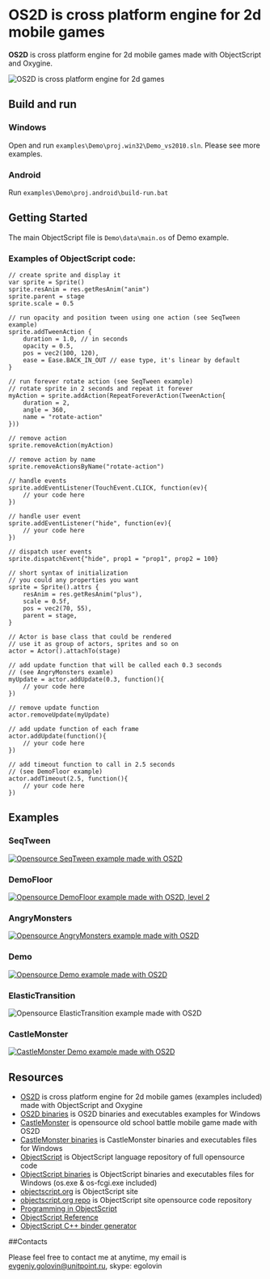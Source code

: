 # OS2D is cross platform engine for 2d mobile games

**OS2D** is cross platform engine for 2d mobile games made with ObjectScript and Oxygine.

![OS2D is cross platform engine for 2d games](https://raw.githubusercontent.com/unitpoint/os2d/master/preview.jpg)

## Build and run

### Windows

Open and run <code>examples\Demo\proj.win32\Demo_vs2010.sln</code>. Please see more examples.

### Android

Run <code>examples\Demo\proj.android\build-run.bat</code>

## Getting Started

The main ObjectScript file is <code>Demo\data\main.os</code> of Demo example. 

### Examples of ObjectScript code:

	// create sprite and display it
	var sprite = Sprite()
	sprite.resAnim = res.getResAnim("anim")
	sprite.parent = stage
	sprite.scale = 0.5
	
	// run opacity and position tween using one action (see SeqTween example)
	sprite.addTweenAction {
		duration = 1.0, // in seconds
		opacity = 0.5,
		pos = vec2(100, 120),
		ease = Ease.BACK_IN_OUT // ease type, it's linear by default
	}
	
	// run forever rotate action (see SeqTween example)
	// rotate sprite in 2 seconds and repeat it forever
	myAction = sprite.addAction(RepeatForeverAction(TweenAction{
		duration = 2, 
		angle = 360,
		name = "rotate-action"
	}))
	
	// remove action
	sprite.removeAction(myAction)
	
	// remove action by name
	sprite.removeActionsByName("rotate-action")
		
	// handle events
	sprite.addEventListener(TouchEvent.CLICK, function(ev){  
		// your code here
	})

	// handle user event
	sprite.addEventListener("hide", function(ev){  
		// your code here
	})
	
	// dispatch user events
	sprite.dispatchEvent{"hide", prop1 = "prop1", prop2 = 100}
	
	// short syntax of initialization
	// you could any properties you want
	sprite = Sprite().attrs {
		resAnim = res.getResAnim("plus"),
		scale = 0.5f,
		pos = vec2(70, 55),
		parent = stage,
	}
	
	// Actor is base class that could be rendered
	// use it as group of actors, sprites and so on
	actor = Actor().attachTo(stage)
	
	// add update function that will be called each 0.3 seconds
	// (see AngryMonsters examle)
	myUpdate = actor.addUpdate(0.3, function(){
		// your code here
	})

	// remove update function
	actor.removeUpdate(myUpdate)

	// add update function of each frame
	actor.addUpdate(function(){
		// your code here
	})
	
	// add timeout function to call in 2.5 seconds
	// (see DemoFloor example)
	actor.addTimeout(2.5, function(){
		// your code here
	})
	
	
## Examples

### SeqTween

[![Opensource SeqTween example made with OS2D](https://raw.githubusercontent.com/unitpoint/os2d-bin-win/master/SeqTween/SeqTween-youtube.jpg)](http://www.youtube.com/watch?v=p5zzlDh7DuI)

### DemoFloor

[![Opensource DemoFloor example made with OS2D, level 2](https://raw.githubusercontent.com/unitpoint/os2d-bin-win/master/DemoFloor/DemoFloor-youtube.jpg)](http://www.youtube.com/watch?v=rJRRq-x2uBI)

### AngryMonsters

[![Opensource AngryMonsters example made with OS2D](https://raw.githubusercontent.com/unitpoint/os2d-bin-win/master/AngryMonsters/AngryMonsters.jpg)](http://www.youtube.com/watch?v=vlrua_emfPM)

### Demo

[![Opensource Demo example made with OS2D](https://raw.githubusercontent.com/unitpoint/os2d-bin-win/master/Demo/Demo-youtube.jpg)](http://www.youtube.com/watch?v=w8IdHx2uq0c)

### ElasticTransition

![Opensource ElasticTransition example made with OS2D](https://raw.githubusercontent.com/unitpoint/os2d-bin-win/master/ElasticTransition/ElasticTransition.jpg)

### CastleMonster

[![CastleMonster Demo example made with OS2D](https://raw.githubusercontent.com/unitpoint/os2d-bin-win/master/Demo/Demo-youtube.jpg)](http://www.youtube.com/watch?v=w8IdHx2uq0c)

## Resources

* [OS2D](https://github.com/unitpoint/os2d) is cross platform engine for 2d mobile games (examples included) made with ObjectScript and Oxygine
* [OS2D binaries](https://github.com/unitpoint/os2d) is OS2D binaries and executables examples for Windows
* [CastleMonster](https://github.com/unitpoint/CastleMonster) is opensource old school battle mobile game made with OS2D
* [CastleMonster binaries](https://github.com/unitpoint/CastleMonster-bin-win) is CastleMonster binaries and executables files for Windows
* [ObjectScript](https://github.com/unitpoint/objectscript) is ObjectScript language repository of full opensource code
* [ObjectScript binaries](https://github.com/unitpoint/objectscript-bin-win) is ObjectScript binaries and executables files for Windows (os.exe & os-fcgi.exe included)
* [objectscript.org](http://objectscript.org) is ObjectScript site
* [objectscript.org repo](https://github.com/unitpoint/objectscript.org) is ObjectScript site opensource code repository
* [Programming in ObjectScript](https://github.com/unitpoint/objectscript/wiki/Programming-in-ObjectScript)
* [ObjectScript Reference](https://github.com/unitpoint/objectscript/wiki/ObjectScript-Reference)
* [ObjectScript C++ binder generator](https://github.com/unitpoint/objectscript/blob/master/src/os-binder-generator.os)


##Contacts

Please feel free to contact me at anytime, my email is evgeniy.golovin@unitpoint.ru, skype: egolovin
